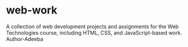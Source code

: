 # web-work
A collection of web development projects and assignments for the Web Technologies course, including HTML, CSS, and JavaScript-based work.
Author-Adeeba
